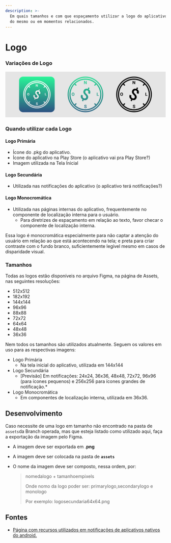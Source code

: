 ```yaml
---
description: >-
  Em quais tamanhos e com que espaçamento utilizar a logo do aplicativo, dentro
  do mesmo ou em momentos relacionados.
---
```


# Logo

### Variações de Logo

![Varia&#xE7;&#xF5;es da Logo \(Prim&#xE1;ria, Secund&#xE1;rio e Monocrom&#xE1;tica\)](../../.gitbook/assets/logos-showcase.png)

### Quando utilizar cada Logo

#### Logo Primária

* Ícone do .pkg do aplicativo.
* Ícone do aplicativo na Play Store \(o aplicativo vai pra Play Store?\)
* Imagem utilizada na Tela Inicial

#### Logo Secundária

* Utilizada nas notificações do aplicativo \(o aplicativo terá notificações?\)

#### Logo Monocromática

* Utilizada nas páginas internas do aplicativo, frequentemente no componente de localização interna para o usuário. 
  * Para diretrizes de espaçamento em relação ao texto, favor checar o componente de localização interna.

Essa logo é monocromática especialmente para não captar a atenção do usuário em relação ao que está acontecendo na tela; e preta para criar contraste com o fundo branco, suficientemente legível mesmo em casos de disparidade visual.

### Tamanhos

Todas as logos estão disponíveis no arquivo Figma, na página de Assets, nas seguintes resoluções:

* 512x512
* 182x192
* 144x144
* 96x96
* 88x88
* 72x72
* 64x64
* 48x48
* 36x36

Nem todos os tamanhos são utilizados atualmente. Seguem os valores em uso para as respectivas imagens:

* Logo Primária
  * Na tela inicial do aplicativo, utilizada em 144x144
* Logo Secundária
  * \[Previsão\] Em notificações: 24x24, 36x36, 48x48, 72x72, 96x96 \(para ícones pequenos\) e 256x256 para ícones grandes de notificação.\*
* Logo Monocromática
  * Em componentes de localização interna, utilizada em 36x36.

## Desenvolvimento

Caso necessite de uma logo em tamanho não encontrado na pasta de `assets`da Branch operada, mas que esteja listado como utilizado aqui, faça a exportação da imagem pelo Figma.

* A imagem deve ser exportada em .**png**
* A imagem deve ser colocada na pasta de **`assets`**
* O nome da imagem deve ser composto, nessa ordem, por:

  > nomedalogo + tamanhoempixels
  >
  > Onde nomo da logo poder ser: primarylogo,secondarylogo e monologo
  >
  > Por exemplo: logosecundaria64x64.png

## Fontes

* [Página com recursos utilizados em notificações de aplicativos nativos do android.](https://documentation.onesignal.com/docs/customize-notification-icons)

